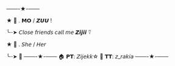 ───-★-─── 

★ 🍁 . 𝗠𝗢 / 𝙕𝙐𝙐 !  

ׂ╰┈➤ 𝘊𝘭𝘰𝘴𝘦 𝘧𝘳𝘪𝘦𝘯𝘥𝘴 𝘤𝘢𝘭𝘭 𝘮𝘦 𝙕𝙞𝙟𝙞𝙞 ⍢ 

★ 🧸 . 𝘚𝘩𝘦 / 𝘏𝘦𝘳

  ╰┈➤ 🟰
 ───-★-─── 
🏠 𝗣𝗧: 𝘡𝘪𝘫𝘦𝘬𝘬☆ 
🎵 𝗧𝗧: 𝘻_𝘳𝘢𝘬𝘪𝘢 
───-★-───
